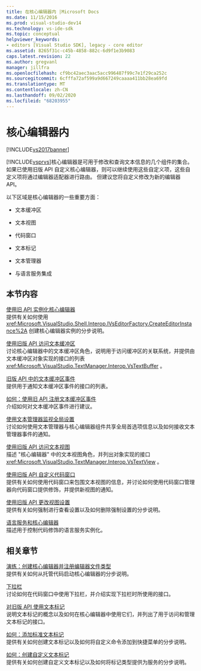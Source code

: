 ```yaml
---
title: 在核心编辑器内 |Microsoft Docs
ms.date: 11/15/2016
ms.prod: visual-studio-dev14
ms.technology: vs-ide-sdk
ms.topic: conceptual
helpviewer_keywords:
- editors [Visual Studio SDK], legacy - core editor
ms.assetid: 8265f31c-c45b-4858-882c-6d9f1e3b9083
caps.latest.revision: 22
ms.author: gregvanl
manager: jillfra
ms.openlocfilehash: cf9bc42aec3aac5acc996487f99c7e1f29ca252c
ms.sourcegitcommit: 6cfffa72af599a9d667249caaaa411bb28ea69fd
ms.translationtype: MT
ms.contentlocale: zh-CN
ms.lasthandoff: 09/02/2020
ms.locfileid: "68203955"
---
```

# <a name="inside-the-core-editor"></a>核心编辑器内
[!INCLUDE[vs2017banner](../includes/vs2017banner.md)]

[!INCLUDE[vsprvs](../includes/vsprvs-md.md)]核心编辑器是可用于修改和查询文本信息的几个组件的集合。 如果已使用旧版 API 自定义核心编辑器，则可以继续使用这些自定义项，这些自定义项将通过编辑器适配器进行路由。 但建议您将自定义修改为新的编辑器 API。  
  
 以下区域是核心编辑器的一些重要方面：  
  
- 文本缓冲区  
  
- 文本视图  
  
- 代码窗口  
  
- 文本标记  
  
- 文本管理器  
  
- 与语言服务集成  
  
## <a name="in-this-section"></a>本节内容  
 [使用旧 API 实例化核心编辑器](../extensibility/instantiating-the-core-editor-by-using-the-legacy-api.md)  
 提供有关如何使用 <xref:Microsoft.VisualStudio.Shell.Interop.IVsEditorFactory.CreateEditorInstance%2A> 创建核心编辑器实例的分步说明。  
  
 [使用旧版 API 访问文本缓冲区](../extensibility/accessing-the-text-buffer-by-using-the-legacy-api.md)  
 讨论核心编辑器中的文本缓冲区角色，说明用于访问缓冲区的关联系统，并提供由文本缓冲区对象实现的接口的列表 <xref:Microsoft.VisualStudio.TextManager.Interop.VsTextBuffer> 。  
  
 [旧版 API 中的文本缓冲区事件](../extensibility/text-buffer-events-in-the-legacy-api.md)  
 提供用于通知文本缓冲区事件的接口的列表。  
  
 [如何：使用旧 API 注册文本缓冲区事件](../extensibility/how-to-register-for-text-buffer-events-with-the-legacy-api.md)  
 介绍如何对文本缓冲区事件进行建议。  
  
 [使用文本管理器监视全局设置](../extensibility/using-the-text-manager-to-monitor-global-settings.md)  
 讨论如何使用文本管理器与核心编辑器组件共享全局首选项信息以及如何接收文本管理器事件的通知。  
  
 [使用旧版 API 访问文本视图](../extensibility/accessing-thetext-view-by-using-the-legacy-api.md)  
 描述 "核心编辑器" 中的文本视图角色，并列出对象实现的接口 <xref:Microsoft.VisualStudio.TextManager.Interop.VsTextView> 。  
  
 [使用旧版 API 自定义代码窗口](../extensibility/customizing-code-windows-by-using-the-legacy-api.md)  
 提供有关如何使用代码窗口来包围文本视图的信息，并讨论如何使用代码窗口管理器向代码窗口提供修饰，并提供新视图的通知。  
  
 [使用旧版 API 更改视图设置](../extensibility/changing-view-settings-by-using-the-legacy-api.md)  
 提供有关如何强制进行查看设置以及如何删除强制设置的分步说明。  
  
 [语言服务和核心编辑器](../extensibility/language-services-and-the-core-editor.md)  
 描述用于控制代码修饰的语言服务实例化。  
  
## <a name="related-sections"></a>相关章节  
 [演练：创建核心编辑器并注册编辑器文件类型](../extensibility/walkthrough-creating-a-core-editor-and-registering-an-editor-file-type.md)  
 提供有关如何从托管代码启动核心编辑器的分步说明。  
  
 [下拉栏](../extensibility/drop-down-bar.md)  
 讨论如何在代码窗口中使用下拉栏，并介绍实现下拉栏时所使用的接口。  
  
 [对旧版 API 使用文本标记](../extensibility/using-text-markers-with-the-legacy-api.md)  
 说明文本标记的概念以及如何在核心编辑器中使用它们，并列出了用于访问和管理文本标记的接口。  
  
 [如何：添加标准文本标记](../extensibility/how-to-add-standard-text-markers.md)  
 提供有关如何创建文本标记以及如何将自定义命令添加到快捷菜单的分步说明。  
  
 [如何：创建自定义文本标记](../extensibility/how-to-create-custom-text-markers.md)  
 提供有关如何创建自定义文本标记以及如何将标记类型提供为服务的分步说明。
